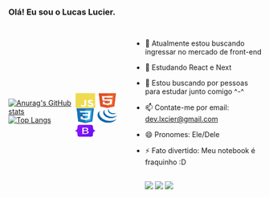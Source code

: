 ### Olá! Eu sou o Lucas Lucier.

<div style="display: flex; align-items: center;">
  
  [![Anurag's GitHub stats](https://github-readme-stats.vercel.app/api?username=lxcier&show_icons=true&theme=github_dark)](https://github.com/anuraghazra/github-readme-stats) 
  [![Top Langs](https://github-readme-stats.vercel.app/api/top-langs/?username=lxcier&layout=compact&theme=github_dark)](https://github.com/anuraghazra/github-readme-stats)

  <div style="display: inline_block"><br>
  <img align="center" alt="Lxcier-Js" height="30" width="40" src="https://raw.githubusercontent.com/devicons/devicon/master/icons/javascript/javascript-plain.svg">
  <img align="center" alt="Lxcier-HTML" height="30" width="40" src="https://raw.githubusercontent.com/devicons/devicon/master/icons/html5/html5-original.svg">
  <img align="center" alt="Lxcier-CSS" height="30" width="40" src="https://raw.githubusercontent.com/devicons/devicon/master/icons/css3/css3-original.svg">
  <img align="center" alt="Lxcier-jQuery" height="30" width="40" src="https://raw.githubusercontent.com/devicons/devicon/master/icons/jquery/jquery-original.svg">
  <img align="center" alt="Rafa-Bootstrap" height="30" width="40" src="https://raw.githubusercontent.com/devicons/devicon/master/icons/bootstrap/bootstrap-original.svg">
</div>
<br>

- 🔭 Atualmente estou buscando ingressar no mercado de front-end
- 🌱 Estudando React e Next
- 🤔 Estou buscando por pessoas para estudar junto comigo ^-^
- 📫 Contate-me por email: dev.lxcier@gmail.com
- 😄 Pronomes: Ele/Dele
- ⚡ Fato divertido: Meu notebook é fraquinho :D

  ##

  <div>
    <a href="https://instagram.com/_lu.gabr" target="_blank"><img src="https://img.shields.io/badge/-Instagram-%23E4405F?style=for-the-badge&logo=instagram&logoColor=white" target="_blank"></a>
    <a href = "mailto:dev.lxcier@gmail.com"><img src="https://img.shields.io/badge/-Gmail-%23333?style=for-the-badge&logo=gmail&logoColor=white" target="_blank"></a>
    <a href="https://www.linkedin.com/in/lucas-lucier" target="_blank"><img src="https://img.shields.io/badge/-LinkedIn-%230077B5?style=for-the-badge&logo=linkedin&logoColor=white" target="_blank"></a> 
  </div>

